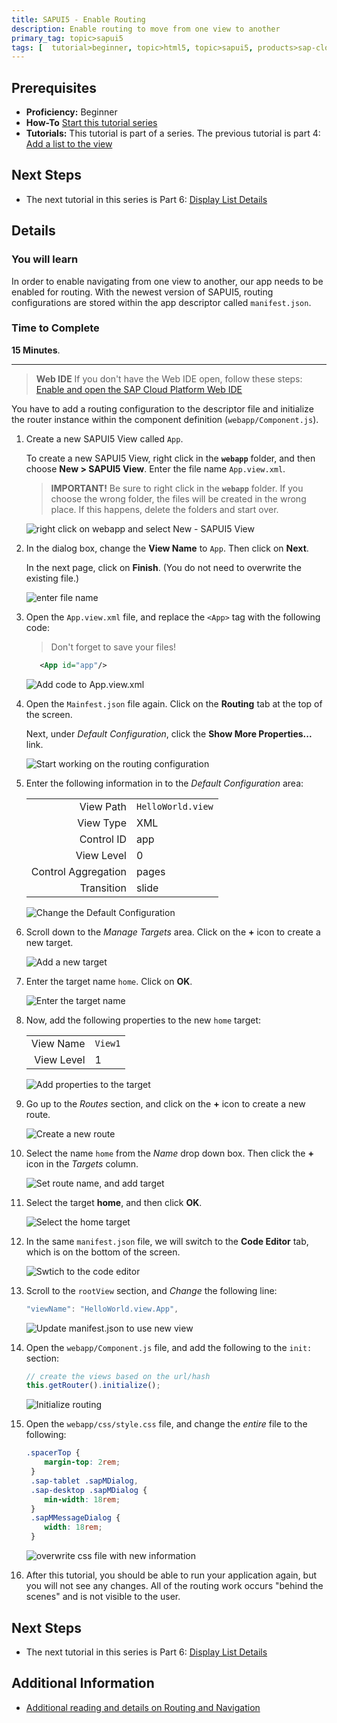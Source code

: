 ```yaml
---
title: SAPUI5 - Enable Routing
description: Enable routing to move from one view to another
primary_tag: topic>sapui5
tags: [  tutorial>beginner, topic>html5, topic>sapui5, products>sap-cloud-platform ]
---
```

## Prerequisites  
- **Proficiency:** Beginner
- **How-To** [Start this tutorial series](https://www.sap.com/developer/tutorials/sapui5-webide-open-webide.html)
- **Tutorials:** This tutorial is part of a series.  The previous tutorial is part 4: [Add a list to the view](https://www.sap.com/developer/tutorials/sapui5-webide-add-list.html)

## Next Steps
 - The next tutorial in this series is Part 6: [Display List Details](https://www.sap.com/developer/tutorials/sapui5-webide-display-list-details.html)

## Details
### You will learn  
In order to enable navigating from one view to another, our app needs to be enabled for routing. With the newest version of SAPUI5, routing configurations are stored within the app descriptor called `manifest.json`.

### Time to Complete
**15 Minutes**.

---
>  **Web IDE** If you don't have the Web IDE open, follow these steps: [Enable and open the SAP Cloud Platform Web IDE](https://www.sap.com/developer/tutorials/sapui5-webide-open-webide.html)


You have to add a routing configuration to the descriptor file and initialize the router instance within the component definition (`webapp/Component.js`).

1.  Create a new SAPUI5 View called `App`.  

    To create a new SAPUI5 View, right click in the **`webapp`** folder, and then choose **New > SAPUI5 View**.  Enter the file name `App.view.xml`.

    > **IMPORTANT!** Be sure to right click in the **`webapp`** folder.  If you choose the wrong folder, the files will be created in the wrong place.  If this happens, delete the folders and start over.

    ![right click on webapp and select New - SAPUI5 View](1.png)

2.  In the dialog box, change the **View Name** to `App`.  Then click on **Next**.  

    In the next page, click on **Finish**.  (You do not need to overwrite the existing file.)

    ![enter file name](1b.png)

3.  Open the `App.view.xml` file, and replace the `<App>` tag with the following code:

    > Don't forget to save your files!

    ```xml
	   <App id="app"/>
    ```

    ![Add code to App.view.xml](2.png)


4.  Open the `Mainfest.json` file again.  Click on the **Routing** tab at the top of the screen.

    Next, under *Default Configuration*, click the **Show More Properties...** link.

    ![Start working on the routing configuration](4.png)

5.  Enter the following information in to the *Default Configuration* area:

    |       |       |
    |------:|------ |
    |View Path  |`HelloWorld.view`  |
    |View Type  |XML                |
    |Control ID |app                |
    |View Level |0                  |
    |Control Aggregation    |pages  |
    |Transition |slide              |


    ![Change the Default Configuration](5.png)

6.  Scroll down to the *Manage Targets* area.  Click on the **+** icon to create a new target.

    ![Add a new target](6a.png)

7.  Enter the target name `home`.  Click on **OK**.

    ![Enter the target name](7a.png)

8.  Now, add the following properties to the new `home` target:

    |           |       |
    |----------:|------ |
    |View Name  |`View1`|
    |View Level |1      |

    ![Add properties to the target](8.png)

9.  Go up to the *Routes* section, and click on the **+** icon to create a new route.

    ![Create a new route](9.png)

10. Select the name `home` from the *Name* drop down box.  Then click the **+** icon in the *Targets* column.

    ![Set route name, and add target](10.png)

11. Select the target **home**, and then click **OK**.

    ![Select the home target](11.png)

12. In the same `manifest.json` file, we will switch to the **Code Editor** tab, which is on the bottom of the screen.

    ![Swtich to the code editor](12.png)

13. Scroll to the `rootView` section, and *Change* the following line:

    ```javascript
    "viewName": "HelloWorld.view.App",
    ```

    ![Update manifest.json to use new view](13.png)


14. Open the `webapp/Component.js` file, and add the following to the `init:` section:

    ```javascript
    // create the views based on the url/hash
	this.getRouter().initialize();
	```

    ![Initialize routing](14.png)

15. Open the `webapp/css/style.css` file, and change the *entire* file to the following:

    ```css
    .spacerTop {
	 	margin-top: 2rem;
	 }
	 .sap-tablet .sapMDialog,
	 .sap-desktop .sapMDialog {
		min-width: 18rem;
	 }
	 .sapMMessageDialog {
		width: 18rem;
	 }
	```

    ![overwrite css file with new information](15.png)

16. After this tutorial, you should be able to run your application again, but you will not see any changes.  All of the routing work occurs "behind the scenes" and is not visible to the user.   



## Next Steps
- The next tutorial in this series is Part 6: [Display List Details](https://www.sap.com/developer/tutorials/sapui5-webide-display-list-details.html)

## Additional Information
- [Additional reading and details on Routing and Navigation](https://sapui5.netweaver.ondemand.com/docs/guide/3d18f20bd2294228acb6910d8e8a5fb5.html)
